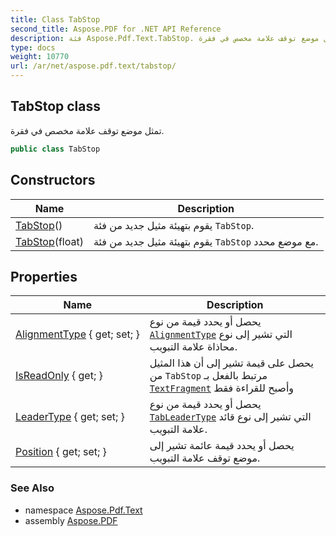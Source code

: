 ```yaml
---
title: Class TabStop
second_title: Aspose.PDF for .NET API Reference
description: فئة Aspose.Pdf.Text.TabStop. تمثل موضع توقف علامة مخصص في فقرة
type: docs
weight: 10770
url: /ar/net/aspose.pdf.text/tabstop/
---
```

## TabStop class

تمثل موضع توقف علامة مخصص في فقرة.

```csharp
public class TabStop
```

## Constructors

| Name | Description |
| --- | --- |
| [TabStop](tabstop/#constructor)() | يقوم بتهيئة مثيل جديد من فئة `TabStop`. |
| [TabStop](tabstop/#constructor_1)(float) | يقوم بتهيئة مثيل جديد من فئة `TabStop` مع موضع محدد. |

## Properties

| Name | Description |
| --- | --- |
| [AlignmentType](../../aspose.pdf.text/tabstop/alignmenttype/) { get; set; } | يحصل أو يحدد قيمة من نوع [`AlignmentType`](./alignmenttype/) التي تشير إلى نوع محاذاة علامة التبويب. |
| [IsReadOnly](../../aspose.pdf.text/tabstop/isreadonly/) { get; } | يحصل على قيمة تشير إلى أن هذا المثيل من `TabStop` مرتبط بالفعل بـ [`TextFragment`](../textfragment/) وأصبح للقراءة فقط |
| [LeaderType](../../aspose.pdf.text/tabstop/leadertype/) { get; set; } | يحصل أو يحدد قيمة من نوع [`TabLeaderType`](../tableadertype/) التي تشير إلى نوع قائد علامة التبويب. |
| [Position](../../aspose.pdf.text/tabstop/position/) { get; set; } | يحصل أو يحدد قيمة عائمة تشير إلى موضع توقف علامة التبويب. |

### See Also

* namespace [Aspose.Pdf.Text](../../aspose.pdf.text/)
* assembly [Aspose.PDF](../../)